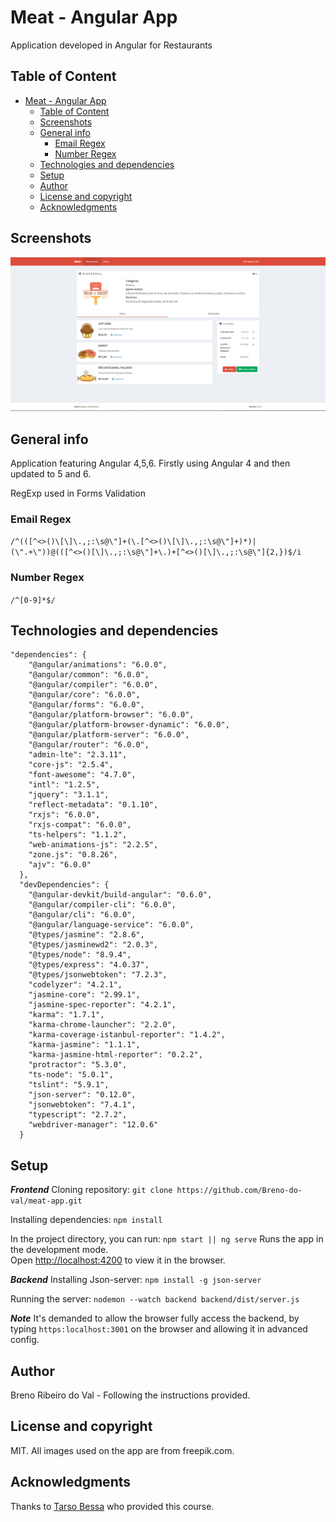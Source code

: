# Meat - Angular App
Application developed in Angular for Restaurants

## Table of Content
- [Meat - Angular App](#meat---angular-app)
  - [Table of Content](#table-of-content)
  - [Screenshots](#screenshots)
  - [General info](#general-info)
    - [Email Regex](#email-regex)
    - [Number Regex](#number-regex)
  - [Technologies and dependencies](#technologies-and-dependencies)
  - [Setup](#setup)
  - [Author](#author)
  - [License and copyright](#license-and-copyright)
  - [Acknowledgments](#acknowledgments)

## Screenshots
![](/src/assets/img/meat_app_image.PNG)

## General info
Application featuring Angular 4,5,6. Firstly using Angular 4 and then updated to 5 and 6.

RegExp used in Forms Validation
### Email Regex

`/^(([^<>()\[\]\.,;:\s@\"]+(\.[^<>()\[\]\.,;:\s@\"]+)*)|(\".+\"))@(([^<>()[\]\.,;:\s@\"]+\.)+[^<>()[\]\.,;:\s@\"]{2,})$/i`

### Number Regex

`/^[0-9]*$/`

## Technologies and dependencies
```
"dependencies": {
    "@angular/animations": "6.0.0",
    "@angular/common": "6.0.0",
    "@angular/compiler": "6.0.0",
    "@angular/core": "6.0.0",
    "@angular/forms": "6.0.0",
    "@angular/platform-browser": "6.0.0",
    "@angular/platform-browser-dynamic": "6.0.0",
    "@angular/platform-server": "6.0.0",
    "@angular/router": "6.0.0",
    "admin-lte": "2.3.11",
    "core-js": "2.5.4",
    "font-awesome": "4.7.0",
    "intl": "1.2.5",
    "jquery": "3.1.1",
    "reflect-metadata": "0.1.10",
    "rxjs": "6.0.0",
    "rxjs-compat": "6.0.0",
    "ts-helpers": "1.1.2",
    "web-animations-js": "2.2.5",
    "zone.js": "0.8.26",
    "ajv": "6.0.0"
  },
  "devDependencies": {
    "@angular-devkit/build-angular": "0.6.0",
    "@angular/compiler-cli": "6.0.0",
    "@angular/cli": "6.0.0",
    "@angular/language-service": "6.0.0",
    "@types/jasmine": "2.8.6",
    "@types/jasminewd2": "2.0.3",
    "@types/node": "8.9.4",
    "@types/express": "4.0.37",
    "@types/jsonwebtoken": "7.2.3",
    "codelyzer": "4.2.1",
    "jasmine-core": "2.99.1",
    "jasmine-spec-reporter": "4.2.1",
    "karma": "1.7.1",
    "karma-chrome-launcher": "2.2.0",
    "karma-coverage-istanbul-reporter": "1.4.2",
    "karma-jasmine": "1.1.1",
    "karma-jasmine-html-reporter": "0.2.2",
    "protractor": "5.3.0",
    "ts-node": "5.0.1",
    "tslint": "5.9.1",
    "json-server": "0.12.0",
    "jsonwebtoken": "7.4.1",
    "typescript": "2.7.2",
    "webdriver-manager": "12.0.6"
  }
```

## Setup
**_Frontend_**
Cloning repository:
`git clone https://github.com/Breno-do-val/meat-app.git`

Installing dependencies:
`npm install`

In the project directory, you can run:
`npm start || ng serve`
Runs the app in the development mode.\
Open [http://localhost:4200](http://localhost:4200) to view it in the browser.

**_Backend_**
Installing Json-server:
`npm install -g json-server`

Running the server:
`nodemon --watch backend backend/dist/server.js`

**_Note_**
It's demanded to allow the browser fully access the backend, 
by typing `https:localhost:3001` on the browser and allowing it in advanced config.

## Author
Breno Ribeiro do Val - Following the instructions provided.

## License and copyright
MIT.
All images used on the app are from freepik.com.

## Acknowledgments
Thanks to [Tarso Bessa](https://www.linkedin.com/in/tarsobessa/) who provided this course.
